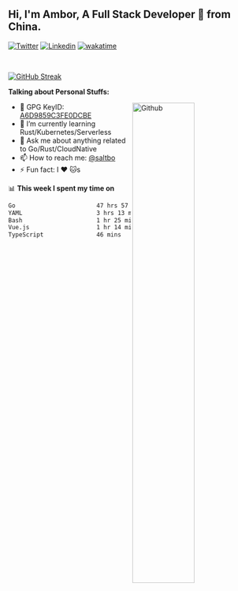 ## Hi, I'm Ambor, A Full Stack Developer 🚀 from China.

[![Twitter](https://img.shields.io/badge/-saltbo-1ca0f1?style=flat&logo=twitter&logoColor=white)](https://twitter.com/rdsaltbo)
[![Linkedin](https://img.shields.io/badge/-saltbo-blue?style=flat&logo=Linkedin&logoColor=white)](https://www.linkedin.com/in/saltbo/)
[![wakatime](https://wakatime.com/badge/user/f82b1c77-faab-48cd-aef5-a12c0aff104b.svg)](https://wakatime.com/@f82b1c77-faab-48cd-aef5-a12c0aff104b)

&nbsp;  

[![GitHub Streak](http://github-readme-streak-stats.herokuapp.com?user=saltbo&hide_border=true&date_format=M%20j%5B%2C%20Y%5D)](https://git.io/streak-stats)

**Talking about Personal Stuffs:**
<!-- Any image aligned to the right. Beware the width  -->
<img width="50%" align="right" alt="Github" src="https://raw.githubusercontent.com/saltbo/saltbo/master/images/git-header.svg" />

- 🤘 GPG KeyID: [A6D9859C3FE0DCBE](https://saltbo.cn/pgp_keys.asc)
- 🌱 I’m currently learning Rust/Kubernetes/Serverless
- 💬 Ask me about anything related to Go/Rust/CloudNative
- 📫 How to reach me: [@saltbo](https://t.me/saltbo)
- ⚡ Fun fact: I :heart: :cat:s


📊 **This week I spent my time on**
<!--START_SECTION:waka-->

```txt
Go                       47 hrs 57 mins  ████████████████████▓░░░░   82.59 %
YAML                     3 hrs 13 mins   █▒░░░░░░░░░░░░░░░░░░░░░░░   05.54 %
Bash                     1 hr 25 mins    ▓░░░░░░░░░░░░░░░░░░░░░░░░   02.44 %
Vue.js                   1 hr 14 mins    ▓░░░░░░░░░░░░░░░░░░░░░░░░   02.15 %
TypeScript               46 mins         ▒░░░░░░░░░░░░░░░░░░░░░░░░   01.34 %
```

<!--END_SECTION:waka-->
